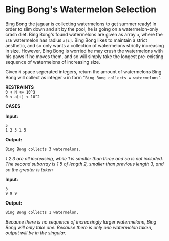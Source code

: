 
<h1> Bing Bong's Watermelon Selection </h1>

Bing Bong the jaguar is collecting watermelons to get summer ready! In order to slim down and sit by the pool, he is going on a watermelon-only crash diet. Bing Bong's found watermelons are given as array `a`, where the `ith` watermelon has radius `a[i]`. Bing Bong likes to maintain a strict aesthetic, and so only wants a collection of watermelons strictly increasing in size. However, Bing Bong is worried he may crush the watermelons with his paws if he moves them, and so will simply take the longest pre-existing sequence of watermelons of increasing size.

Given `N` space seperated integers, return the amount of watermelons Bing Bong will collect as integer `w` in form "`Bing Bong collects w watermelons`".

**RESTRAINTS**<br>
`0 < N <= 10^3`<br>
`0 < a[i] < 10^2`

**CASES**

**Input:**
```
5
1 2 3 1 5
```

**Output:**
```
Bing Bong collects 3 watermelons.
```
*1 2 3 are all increasing, while 1 is smaller than three and so is not included. The second subarray is 1 5 of length 2, smaller than previous length 3, and so the greater is taken*

**Input:**
```
3
9 9 9
```

**Output:**
```
Bing Bong collects 1 watermelon.
```
*Because there is no sequence of increasingly larger watermelons, Bing Bong will only take one. Because there is only one watermelon taken, output will be in the singular.*
